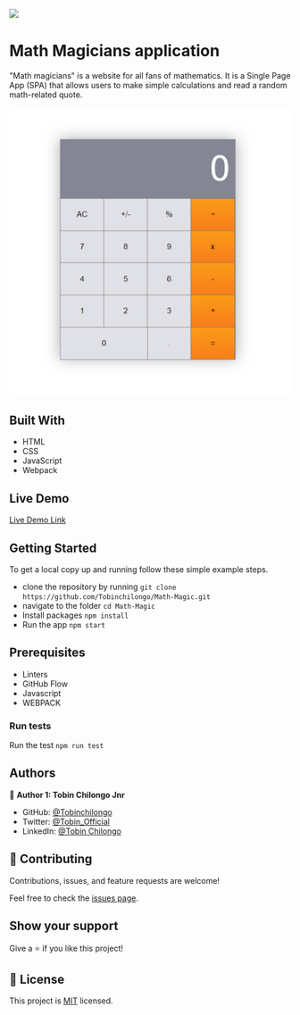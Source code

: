 ![](https://img.shields.io/badge/Microverse-blueviolet)

# Math Magicians application


"Math magicians" is a website for all fans of mathematics. It is a Single Page App (SPA) that allows users to make simple calculations and read a random math-related quote.

![screenshot](./images/screenshot.png)

## Built With

- HTML
- CSS
- JavaScript
- Webpack

## Live Demo 

[Live Demo Link](https://math-magician-calculator.netlify.app)


## Getting Started


To get a local copy up and running follow these simple example steps.


- clone the repository by running
``` git clone https://github.com/Tobinchilongo/Math-Magic.git ```
- navigate to the folder
``` cd Math-Magic ```
- Install packages
``` npm install ```
- Run the app
``` npm start ```

## Prerequisites
- Linters
- GitHub Flow
- Javascript
- WEBPACK

### Run tests
Run the test 
`npm run test`

## Authors

👤 **Author 1: Tobin Chilongo Jnr**
 

- GitHub: [@Tobinchilongo](https://github.com/Tobinchilongo)
- Twitter: [@Tobin_Official](https://twitter.com/Tobin_Official)
- LinkedIn: [@Tobin Chilongo](https://www.linkedin.com/in/tobin-chilongo-a6736415a/)



## 🤝 Contributing

Contributions, issues, and feature requests are welcome!

Feel free to check the [issues page](../../issues/).

## Show your support

Give a ⭐️ if you like this project!


## 📝 License

This project is [MIT](./MIT.md) licensed.

